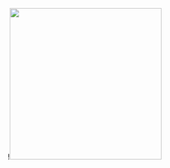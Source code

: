 
!<img src="https://github.com/user-attachments/assets/39573880-6cf6-47cb-a61f-6fd40785cea2" width="300">
